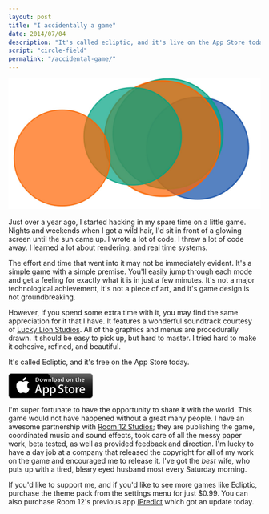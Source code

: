 ```yaml
---
layout: post
title: "I accidentally a game"
date: 2014/07/04
description: "It's called ecliptic, and it's live on the App Store today."
script: "circle-field"
permalink: "/accidental-game/"
---
```


![A screenshot of the game. Several transparent circles overlap.](/images/blog/accidental-game/ecliptic.jpg)

Just over a year ago, I started hacking in my spare time on a little game. Nights
and weekends when I got a wild hair, I'd sit in front of a glowing screen until
the sun came up. I wrote a lot of code. I threw a lot of code away. I learned a 
lot about rendering, and real time systems.

The effort and time that went into it may not be immediately evident. It's a 
simple game with a simple premise. You'll easily jump through each mode and get
a feeling for exactly what it is in just a few minutes. It's not a major technological 
achievement, it's not a piece of art, and it's game design is not groundbreaking.


However, if you spend some extra time with it, you may find the same appreciation
for it that I have. It features a wonderful soundtrack courtesy of [Lucky Lion Studios](http://luckylionstudios.com/). 
All of the graphics and menus are procedurally drawn. It should be easy to 
pick up, but hard to master. I tried hard to make it cohesive, refined, and beautiful.

It's called Ecliptic, and it's free on the App Store today.

<div style="height:50px; width: 100%;">
<a href="https://itunes.apple.com/us/app/ecliptic/id729679099?mt=8"><img src="/images/blog/accidental-game/appstore.svg" style="height: 100%;"></a>
</div>

I'm super fortunate to have the opportunity to share it with the world. This game 
would not have happened without a great many people. I have an awesome partnership 
with [Room 12 Studios](http://www.room12studios.com/); they are publishing the 
game, coordinated music and sound effects, took care of all the messy paper work, 
beta tested, as well as provided feedback and direction. I'm lucky to have a day 
job at a company that released the copyright for all of my work on the game and 
encouraged me to release it. I've got the _best_ wife, who puts up with a tired, 
bleary eyed husband most every Saturday morning.

If you'd like to support me, and if you'd like to see more games like Ecliptic, 
purchase the theme pack from the settings menu for just $0.99. You can also
purchase Room 12's previous app [iPredict](https://itunes.apple.com/us/app/ipredict-plus-fortune-teller/id471505464?mt=8) 
which got an update today.